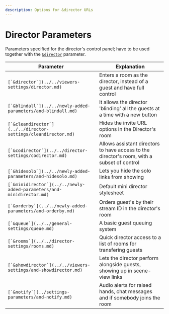 ```yaml
---
description: Options for &director URLs
---
```


# Director Parameters

Parameters specified for the director's control panel; have to be used together with the [`&director`](../../viewers-settings/director.md) parameter.

| Parameter                                                               | Explanation                                                                                |
| ----------------------------------------------------------------------- | ------------------------------------------------------------------------------------------ |
| ``[`&director`](../../viewers-settings/director.md)``                   | Enters a room as the director, instead of a guest and have full control                    |
| ``[`&blindall`](../../newly-added-parameters/and-blindall.md)``         | It allows the director 'blinding' all the guests at a time with a new button               |
| ``[`&cleandirector`](../../director-settings/cleandirector.md)``        | Hides the invite URL options in the Director's room                                        |
| ``[`&codirector`](../../director-settings/codirector.md)``              | Allows assistant directors to have access to the director's room, with a subset of control |
| ``[`&hidesolo`](../../newly-added-parameters/and-hidesolo.md)``         | Lets you hide the solo links from showing                                                  |
| ``[`&minidirector`](../../newly-added-parameters/and-minidirector.md)`` | Default mini director stylesheet                                                           |
| ``[`&orderby`](../../newly-added-parameters/and-orderby.md)``           | Orders guest's by their stream ID in the director's room                                   |
| ``[`&queue`](../../general-settings/queue.md)``                         | A basic guest queuing system                                                               |
| ``[`&rooms`](../../director-settings/rooms.md)``                        | Quick director access to a list of rooms for transfering guests                            |
| ``[`&showdirector`](../../viewers-settings/and-showdirector.md)``       | Lets the director perform alongside guests, showing up in scene-view links                 |
| ``[`&notify`](../settings-parameters/and-notify.md)``                   | Audio alerts for raised hands, chat messages and if somebody joins the room                |
